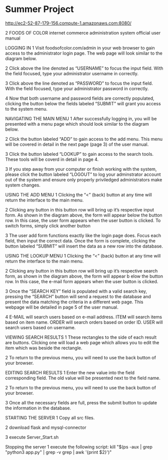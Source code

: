 # Summer Project



http://ec2-52-87-179-156.compute-1.amazonaws.com:8080/



2
FOODS
OF
COLOR
internet commerce administration system official user manual


LOGGING IN
1   Visit foodsofcolor.com/admin in your web browser to gain access to the administrator login page. The web page will look similar to the diagram below.

2   Click above the line denoted as “USERNAME” to focus the input field. With the field focused, type your administrator username in correctly. 

3   Click above the line denoted as “PASSWORD” to focus the input field. With the field focused, type your administrator password in correctly. 

4   Now that both username and password fields are correctly populated, clicking the button below the fields labeled “SUBMIT” will grant you access to the system menu.

NAVIGATING THE MAIN MENU
1   After successfully logging in, you will be presented with a menu page which should look similar to the diagram below.

2   Click the button labeled “ADD” to gain access to the add menu. This menu will be covered in detail in the next page (page 3) of the user manual. 

3   Click the button labeled “LOOKUP” to gain access to the search tools. These tools will 
be coverd in detail in page 4.

3   If you step away from your computer or finish working with the system, please click the button labeled “LOGOUT” to log your adminstrator account out of the system and ensure only properly priviledged administrators make system changes.

USING THE ADD MENU
1   Clicking the “<” (back) button at any time will return the interface to the main menu.

2   Clicking any button in this button row will bring up it’s respective input form. As shown in the diagram above, the form will appear below the button row. In this case, the user form appears when the user button is clicked. To switch forms, simply click another button

3   The user add form functions exactly like the login page does. Focus each field, then input the correct data. Once the form is complete, clicking the button labeled “SUBMIT” will insert the data as a new row into the database.

USING THE LOOKUP MENU
1   Clicking the “<” (back) button at any time will return the interface to the main menu.

2   Clicking any button in this button row will bring up it’s respective search form, as shown in the diagram above, the form will appear b elow the button row. In this case, the e-mail form appears when the user button is clicked.

3   Once the “SEARCH KEY” field is populated with a valid search key, pressing the “SEARCH” button will send a request to the database and present the data matching the criteria in a different web page. This webpage will be detailed in page 5 of the user manual.

4   E-MAIL will search users based on e-mail address. ITEM will search items based on item name. ORDER will search orders based on order ID. USER will search users based on username.

VIEWING SEARCH RESULTS
1   These rectangles to the side of each result are buttons. Clicking one will load a web
page which allows you to edit the item which was beside the rectangle.

2   To return to the previous menu, you will need to use the back button of your browser.

EDITING SEARCH RESULTS
1   Enter the new value into the field corresponding field. The old value will be presented
next to the field name.

2   To return to the previous menu, you will need to use the back button of your browser.

3   Once all the necessary fields are full, press the submit button to update the information
in the database.

STARTING THE SERVER
1   Copy all src files.

2   download flask and mysql-connector

3   execute Server_Start.sh

Stopping the server
1   execute the following script:
        kill "$(ps -aux | grep "python3 app.py" | grep -v grep | awk '{print $2}')"